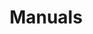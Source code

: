 ---
title: "Manuals"
excerpt: "Read our guidance for volunteers."

layout: loop
loop: manuals
permalink: /manuals/
---